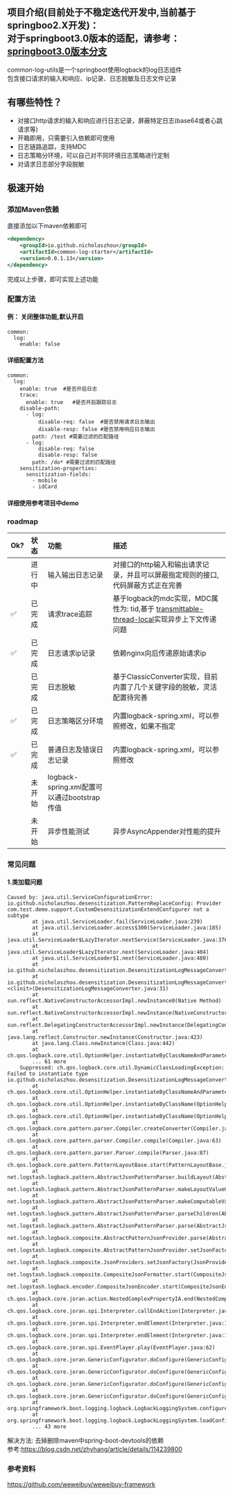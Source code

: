项目介绍(目前处于不稳定迭代开发中,当前基于springboo2.X开发)：  
对于springboot3.0版本的适配，请参考：[springboot3.0版本分支](https://github.com/nicholaszhou/nicholaszhou-common-log/tree/springboot3.3)
-------------------------------------

common-log-utils是一个springboot使用logback的log日志组件<br>
包含接口请求的输入和响应、ip记录、日志脱敏及日志文件记录  


有哪些特性？  
-----
* 对接口http请求的输入和响应进行日志记录，屏蔽特定日志(base64或者心跳请求等)
* 开箱即用，只需要引入依赖即可使用
* 日志链路追踪，支持MDC
* 日志策略分环境，可以自己对不同环境日志策略进行定制
* 对请求日志部分字段脱敏

极速开始
-------------------------------------
### 添加Maven依赖
直接添加以下maven依赖即可

```xml
<dependency>
    <groupId>io.github.nicholaszhou</groupId>
    <artifactId>common-log-starter</artifactId>
    <version>0.0.1.13</version>
</dependency>
```
完成以上步骤，即可实现上述功能
### 配置方法
#### 例： 关闭整体功能,默认开启
```
common:
  log:
    enable: false
```
#### 详细配置方法
```
common:
  log:
    enable: true  #是否开启日志
    trace:
      enable: true   #是否开启跟踪日志
    disable-path:
      - log:
          disable-req: false  #是否禁用请求日志输出
          disable-resp: false #是否禁用响应日志输出
        path: /test #需要过滤的匹配路径
      - log:
          disable-req: false
          disable-resp: false
        path: /do* #需要过滤的匹配路径
    sensitization-properties:
      sensitization-fields:
        - mobile
        - idCard
```
#### 详细使用参考项目中demo

### roadmap

| Ok?                | 状态  | 功能                                  | 描述                                                                                                                            |
|:-------------------|:----|:------------------------------------|:------------------------------------------------------------------------------------------------------------------------------|
| &nbsp;&nbsp;&nbsp; | 进行中 | 输入输出日志记录                            | 对接口的http输入和输出请求记录，并且可以屏蔽指定规则的接口,代码屏蔽方式正在完善                                                                                    | 
| :white_check_mark: | 已完成 | 请求trace追踪                           | 基于logback的mdc实现，MDC属性为: tid,基于 [transmittable-thread-local](https://github.com/alibaba/transmittable-thread-local)实现异步上下文传递问题 | 
| :white_check_mark: | 已完成 | 日志请求ip记录                            | 依赖nginx向后传递原始请求ip                                                                                                             | 
| &nbsp;&nbsp;&nbsp; | 已完成 | 日志脱敏                                | 基于ClassicConverter实现，目前内置了几个关键字段的脱敏，灵活配置待完善                                                                                   |
| :white_check_mark: | 已完成 | 日志策略区分环境                            | 内置logback-spring.xml，可以参照修改，如果不指定                                                                                             |
| :white_check_mark: | 已完成 | 普通日志及错误日志记录                         | 内置logback-spring.xml，可以参照修改                                                                                                   |
| &nbsp;&nbsp;&nbsp; | 未开始 | logback-spring.xml配置可以通过bootstrap传值 |                                                                                                    || &nbsp;&nbsp;&nbsp; | 未开始 | 支持springboot3 | 适配springboo3版本                                                                                                                |
| &nbsp;&nbsp;&nbsp; | 未开始 | 异步性能测试                              | 异步AsyncAppender对性能的提升                                                                                                   |
### 常见问题
#### 1.类加载问题
```
Caused by: java.util.ServiceConfigurationError: io.github.nicholaszhou.desensitization.PatternReplaceConfig: Provider com.test.demo.support.CustomDesensitizationExtendConfigurer not a subtype
		at java.util.ServiceLoader.fail(ServiceLoader.java:239)
		at java.util.ServiceLoader.access$300(ServiceLoader.java:185)
		at java.util.ServiceLoader$LazyIterator.nextService(ServiceLoader.java:376)
		at java.util.ServiceLoader$LazyIterator.next(ServiceLoader.java:404)
		at java.util.ServiceLoader$1.next(ServiceLoader.java:480)
		at io.github.nicholaszhou.desensitization.DesensitizationLogMessageConverter.initCustomConfig(DesensitizationLogMessageConverter.java:96)
		at io.github.nicholaszhou.desensitization.DesensitizationLogMessageConverter.<clinit>(DesensitizationLogMessageConverter.java:31)
		at sun.reflect.NativeConstructorAccessorImpl.newInstance0(Native Method)
		at sun.reflect.NativeConstructorAccessorImpl.newInstance(NativeConstructorAccessorImpl.java:62)
		at sun.reflect.DelegatingConstructorAccessorImpl.newInstance(DelegatingConstructorAccessorImpl.java:45)
		at java.lang.reflect.Constructor.newInstance(Constructor.java:423)
		at java.lang.Class.newInstance(Class.java:442)
		at ch.qos.logback.core.util.OptionHelper.instantiateByClassNameAndParameter(OptionHelper.java:60)
		... 61 more
	Suppressed: ch.qos.logback.core.util.DynamicClassLoadingException: Failed to instantiate type io.github.nicholaszhou.desensitization.DesensitizationLogMessageConverter
		at ch.qos.logback.core.util.OptionHelper.instantiateByClassNameAndParameter(OptionHelper.java:68)
		at ch.qos.logback.core.util.OptionHelper.instantiateByClassName(OptionHelper.java:44)
		at ch.qos.logback.core.util.OptionHelper.instantiateByClassName(OptionHelper.java:33)
		at ch.qos.logback.core.pattern.parser.Compiler.createConverter(Compiler.java:104)
		at ch.qos.logback.core.pattern.parser.Compiler.compile(Compiler.java:63)
		at ch.qos.logback.core.pattern.parser.Parser.compile(Parser.java:87)
		at ch.qos.logback.core.pattern.PatternLayoutBase.start(PatternLayoutBase.java:84)
		at net.logstash.logback.pattern.AbstractJsonPatternParser.buildLayout(AbstractJsonPatternParser.java:366)
		at net.logstash.logback.pattern.AbstractJsonPatternParser.makeLayoutValueGetter(AbstractJsonPatternParser.java:396)
		at net.logstash.logback.pattern.AbstractJsonPatternParser.makeComputableValueGetter(AbstractJsonPatternParser.java:392)
		at net.logstash.logback.pattern.AbstractJsonPatternParser.parseChildren(AbstractJsonPatternParser.java:437)
		at net.logstash.logback.pattern.AbstractJsonPatternParser.parse(AbstractJsonPatternParser.java:471)
		at net.logstash.logback.composite.AbstractPatternJsonProvider.parse(AbstractPatternJsonProvider.java:79)
		at net.logstash.logback.composite.AbstractPatternJsonProvider.setJsonFactory(AbstractPatternJsonProvider.java:67)
		at net.logstash.logback.composite.JsonProviders.setJsonFactory(JsonProviders.java:91)
		at net.logstash.logback.composite.CompositeJsonFormatter.start(CompositeJsonFormatter.java:105)
		at net.logstash.logback.encoder.CompositeJsonEncoder.start(CompositeJsonEncoder.java:211)
		at ch.qos.logback.core.joran.action.NestedComplexPropertyIA.end(NestedComplexPropertyIA.java:161)
		at ch.qos.logback.core.joran.spi.Interpreter.callEndAction(Interpreter.java:309)
		at ch.qos.logback.core.joran.spi.Interpreter.endElement(Interpreter.java:193)
		at ch.qos.logback.core.joran.spi.Interpreter.endElement(Interpreter.java:179)
		at ch.qos.logback.core.joran.spi.EventPlayer.play(EventPlayer.java:62)
		at ch.qos.logback.core.joran.GenericConfigurator.doConfigure(GenericConfigurator.java:165)
		at ch.qos.logback.core.joran.GenericConfigurator.doConfigure(GenericConfigurator.java:152)
		at ch.qos.logback.core.joran.GenericConfigurator.doConfigure(GenericConfigurator.java:110)
		at ch.qos.logback.core.joran.GenericConfigurator.doConfigure(GenericConfigurator.java:53)
		at org.springframework.boot.logging.logback.LogbackLoggingSystem.configureByResourceUrl(LogbackLoggingSystem.java:199)
		at org.springframework.boot.logging.logback.LogbackLoggingSystem.loadConfiguration(LogbackLoggingSystem.java:165)
		... 43 more
```
解决方法: 去掉删除maven中spring-boot-devtools的依赖  
参考:https://blog.csdn.net/zhyhang/article/details/114239800

### 参考资料
https://github.com/weweibuy/weweibuy-framework